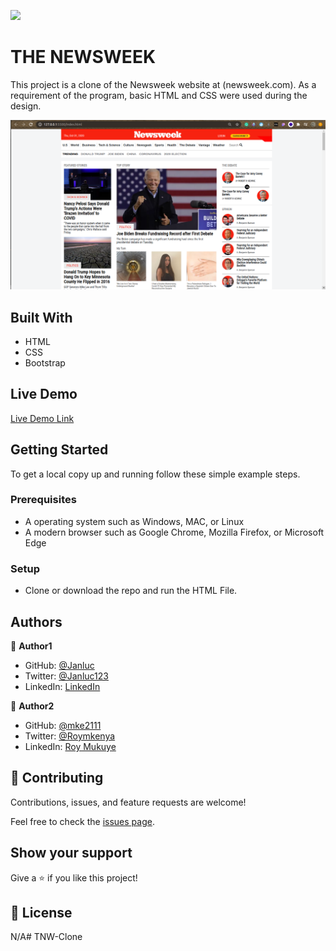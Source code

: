 ![](https://img.shields.io/badge/Microverse-blueviolet)

# THE NEWSWEEK

This project is a clone of the Newsweek website at (newsweek.com). As a requirement of the program, basic HTML and CSS were used during the design. 


![screenshot](./newsweek-screenshot.png)


## Built With

- HTML
- CSS
- Bootstrap

## Live Demo

[Live Demo Link](https://rawcdn.githack.com/Janluc/Newsweek-Clone/3d4cc78b0917072c43aee9da147282e4f68115bb/index.html)


## Getting Started

To get a local copy up and running follow these simple example steps.

### Prerequisites

- A operating system such as Windows, MAC, or Linux
- A modern browser such as Google Chrome, Mozilla Firefox, or Microsoft Edge

### Setup
- Clone or download the repo and run the HTML File.


## Authors

👤 **Author1**

- GitHub: [@Janluc](https://github.com/Janluc)
- Twitter: [@Janluc123](https://twitter.com/Janluc123)
- LinkedIn: [LinkedIn](https://www.linkedin.com/in/janluc-saneaux-91707a1b4/)

👤 **Author2**

- GitHub: [@mke2111](https://github.com/mke2111)
- Twitter: [@Roymkenya](https://twitter.com/Roymkenya)
- LinkedIn: [Roy Mukuye](https://www.linkedin.com/in/roy-mukuye-42b07b1b4)

## 🤝 Contributing

Contributions, issues, and feature requests are welcome!

Feel free to check the [issues page](https://github.com/Janluc/Newsweek-Clone/issues).

## Show your support

Give a ⭐️ if you like this project!

## 📝 License

N/A# TNW-Clone